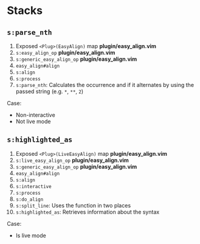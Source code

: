 # Stacks

## `s:parse_nth`

1. Exposed `<Plug>(EasyAlign)` map __plugin/easy_align.vim__
1. `s:easy_align_op` __plugin/easy_align.vim__
1. `s:generic_easy_align_op` __plugin/easy_align.vim__
1. `easy_align#align`
1. `s:align`
1. `s:process`
1. `s:parse_nth`: Calculates the occurrence and if it alternates by using the passed string (e.g. `*`, `**`, `2`)

Case:

- Non-interactive
- Not live mode

## `s:highlighted_as`

1. Exposed `<Plug>(LiveEasyAlign)` map __plugin/easy_align.vim__
1. `s:live_easy_align_op` __plugin/easy_align.vim__
1. `s:generic_easy_align_op` __plugin/easy_align.vim__
1. `easy_align#align`
1. `s:align`
1. `s:interactive`
1. `s:process`
1. `s:do_align`
1. `s:split_line`: Uses the function in two places
1. `s:highlighted_as`: Retrieves information about the syntax

Case:

- Is live mode
